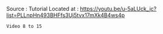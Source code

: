 Source : 
	Tutorial Located at : https://youtu.be/u-5aLUck_jc?list=PLLnpHn493BHFfs3Uj5tvx17mXk4B4ws4p

	Video 8 to 15